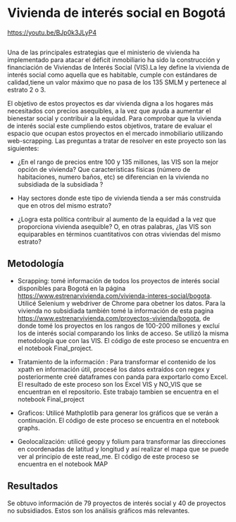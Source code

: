 # Vivienda de interés social en Bogotá 

https://youtu.be/BJp0k3JLyP4

<img scr = "1.png">

Una de las principales estrategias que el ministerio de vivienda ha implementado para atacar el déficit inmobiliario ha sido la construcción y financiación de Viviendas de Interés Social (VIS).La ley define la vivienda de interés social como aquella que es habitable, cumple con estándares de calidad,tiene un valor máximo que no pasa de los 135 SMLM y pertenece al estrato 2 o 3. 

El objetivo de estos proyectos es dar vivienda digna a los hogares más necesitados con precios asequibles, a la vez que ayuda a aumentar el bienestar social y contribuir a la equidad. Para comprobar que la vivienda de interés social este cumpliendo estos objetivos, tratare de evaluar el espacio que ocupan estos proyectos en el mercado inmobiliario utilizando web-scrapping.
Las preguntas a tratar de resolver en este proyecto son las siguientes:

-  ¿En el rango de precios entre 100 y 135 millones, las VIS son la mejor opción de vivienda? Que características físicas (número de habitaciones, numero baños, etc) se diferencian en la vivienda no subsidiada de la subsidiada ?

-  Hay sectores donde este tipo de vivienda tienda a ser más construida que en otros del mismo estrato? 

- ¿Logra esta política contribuir al aumento de la equidad a la vez que proporciona vivienda asequible? O, en otras palabras, ¿las VIS son equiparables en términos cuantitativos con otras viviendas del mismo estrato? 

## Metodología

- Scrapping: tomé información de todos los proyectos de interés social disponibles para Bogotá en la página https://www.estrenarvivienda.com/vivienda-interes-social/bogota. Utilicé Selenium y webdriver de Chrome para obetner los datos. Para la vivienda no subsidiada también tomé la información de esta pagina https://www.estrenarvivienda.com/proyectos-vivienda/bogota, de donde tomé los proyectos en los rangos de 100-200 millones y excluí los de interés social comparando los links de acceso. Se utilizó la misma metodología que con las VIS. El código de este proceso se encuentra en el notebook Final_project. 

- Tratamiento de la información : Para transformar el contenido de los xpath en información útil, procesé los datos extraídos con regex y posteriormente creé dataframes con panda para exportarlo como Excel. El resultado de este proceso son los Excel VIS y NO_VIS que se encuentran en el repositorio. Este trabajo tambien se encuentra en el notebook Final_project 

- Graficos: Utilicé Mathplotlib para generar los gráficos que se verán a continuación. El código de este proceso se encuentra en el notebook graphs. 

- Geolocalización: utilicé geopy y folium para transformar las direcciones en coordenadas de latitud y longitud y así realizar el mapa que se puede ver al principio de este read_me. El código de este proceso se encuentra en el notebook MAP 


## Resultados 

Se obtuvo información de 79 proyectos de interés social y 40 de proyectos no subsidiados. Estos son los análisis gráficos más relevantes. 


<img scr = "2.png">

<img scr = "3.png">

<img scr = "4.png">

<img scr = "5.png">

<img scr = "6.png">

<img scr = "7.png">
